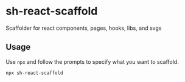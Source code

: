 # sh-react-scaffold

Scaffolder for react components, pages, hooks, libs, and svgs

## Usage

Use `npx` and follow the prompts to specify what you want to scaffold.

```shell
npx sh-react-scaffold
```
